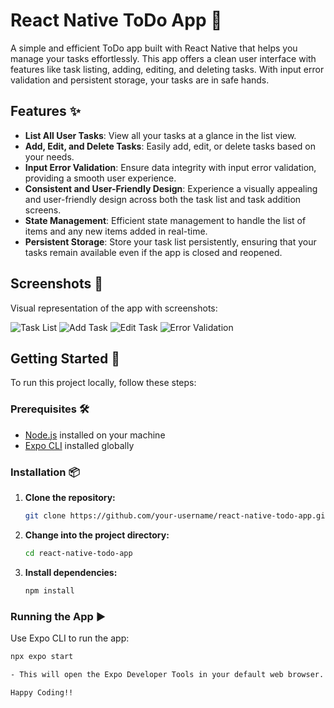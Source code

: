 # React Native ToDo App 📝

A simple and efficient ToDo app built with React Native that helps you manage your tasks effortlessly. This app offers a clean user interface with features like task listing, adding, editing, and deleting tasks. With input error validation and persistent storage, your tasks are in safe hands.

## Features ✨

- **List All User Tasks**: View all your tasks at a glance in the list view.
- **Add, Edit, and Delete Tasks**: Easily add, edit, or delete tasks based on your needs.
- **Input Error Validation**: Ensure data integrity with input error validation, providing a smooth user experience.
- **Consistent and User-Friendly Design**: Experience a visually appealing and user-friendly design across both the task list and task addition screens.
- **State Management**: Efficient state management to handle the list of items and any new items added in real-time.
- **Persistent Storage**: Store your task list persistently, ensuring that your tasks remain available even if the app is closed and reopened.

## Screenshots 📸

Visual representation of the app with screenshots:

![Task List](./screenshots/sc1.png)
![Add Task](./screenshots/sc2.png)
![Edit Task](./screenshots/sc3.png)
![Error Validation](./screenshots/sc4.png)



## Getting Started 🚀

To run this project locally, follow these steps:

### Prerequisites 🛠️

- [Node.js](https://nodejs.org/) installed on your machine
- [Expo CLI](https://docs.expo.dev/get-started/installation/) installed globally

### Installation 📦

1. **Clone the repository:**

    ```bash
    git clone https://github.com/your-username/react-native-todo-app.git
    ```

2. **Change into the project directory:**

    ```bash
    cd react-native-todo-app
    ```

3. **Install dependencies:**

    ```bash
    npm install
    ```

### Running the App ▶️

Use Expo CLI to run the app:

```bash
npx expo start

- This will open the Expo Developer Tools in your default web browser. You can run the app on an Android or iOS emulator, or use the Expo Go app on your mobile device by scanning the QR code.

Happy Coding!!